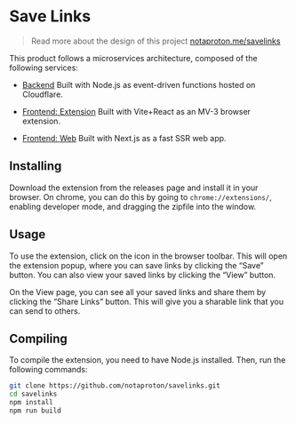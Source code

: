 # Save Links

> Read more about the design of this project [notaproton.me/savelinks](https://notaproton.me/savelinks)

This product follows a microservices architecture, composed of the following services:

- [Backend](https://github.com/notaproton/savelinksserver)
  Built with Node.js as event-driven functions hosted on Cloudflare.

- [Frontend: Extension](https://github.com/notaproton/savelinks)
  Built with Vite+React as an MV-3 browser extension.

- [Frontend: Web](https://github.com/notaproton/sharelinks)
  Built with Next.js as a fast SSR web app.

## Installing

Download the extension from the releases page and install it in your browser. On chrome, you can do this by going to `chrome://extensions/`, enabling developer mode, and dragging the zipfile into the window.

## Usage

To use the extension, click on the icon in the browser toolbar. This will open the extension popup, where you can save links by clicking the “Save” button. You can also view your saved links by clicking the “View” button.

On the View page, you can see all your saved links and share them by clicking the “Share Links” button. This will give you a sharable link that you can send to others.

## Compiling

To compile the extension, you need to have Node.js installed. Then, run the following commands:

```bash
git clone https://github.com/notaproton/savelinks.git
cd savelinks
npm install
npm run build
```
